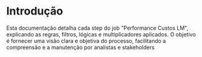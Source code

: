 # Introdução

Esta documentação detalha cada step do job "Performance Custos LM", explicando as regras, filtros, lógicas e multiplicadores aplicados. O objetivo é fornecer uma visão clara e objetiva do processo, facilitando a compreensão e a manutenção por analistas e stakeholders

